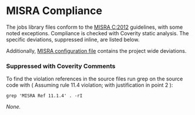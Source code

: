 # MISRA Compliance

The jobs library files conform to the [MISRA C:2012](https://www.misra.org.uk)
guidelines, with some noted exceptions. Compliance is checked with Coverity static analysis.
The specific deviations, suppressed inline, are listed below.

Additionally, [MISRA configuration file](https://github.com/aws/Jobs-for-AWS-IoT-embedded-sdk/blob/main/tools/coverity/misra.config) contains the project wide deviations.

### Suppressed with Coverity Comments
To find the violation references in the source files run grep on the source code
with ( Assuming rule 11.4 violation; with justification in point 2 ):
```
grep 'MISRA Ref 11.1.4' . -rI
```

*None.*
